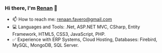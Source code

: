 ### Hi there, I'm [Renan](https://www.linkedin.com/in/renan-favero-405754218/) 👋

- 📫 How to reach me: renaan.favero@gmail.com
- :computer: Languages and Tools: .Net, ASP.NET MVC, CSharp, Entity Framework, HTML5, CSS3, JavaScript, PHP.
- :white_check_mark: Experience with ERP Systems, Cloud Hosting, Databases: Firebird, MySQL, MongoDB, SQL Server.

